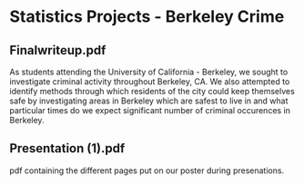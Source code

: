 # Statistics Projects - Berkeley Crime 

## Finalwriteup.pdf

As students attending the University of California - Berkeley, we sought to investigate criminal activity throughout Berkeley, CA. We also attempted to identify methods through which residents of the city could keep themselves safe by investigating areas in Berkeley which are safest to live in and what particular times do we expect significant number of criminal occurences in Berkeley. 

## Presentation (1).pdf

pdf containing the different pages put on our poster during presenations.